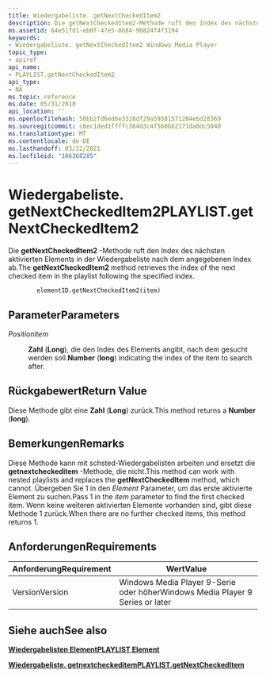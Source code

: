 ```yaml
---
title: Wiedergabeliste. getNextCheckedItem2
description: Die getNextCheckedItem2-Methode ruft den Index des nächsten aktivierten Elements in der Wiedergabeliste nach dem angegebenen Index ab.
ms.assetid: 64e51fd1-eb0f-47e5-8684-96824f4f3194
keywords:
- Wiedergabeliste. getNextCheckedItem2 Windows Media Player
topic_type:
- apiref
api_name:
- PLAYLIST.getNextCheckedItem2
api_type:
- NA
ms.topic: reference
ms.date: 05/31/2018
api_location: ''
ms.openlocfilehash: 50bb2fd6ed6e3328df29a59381571204ebd28369
ms.sourcegitcommit: c8ec1ded1ffffc364d3c4f560bb2171da0dc5040
ms.translationtype: MT
ms.contentlocale: de-DE
ms.lasthandoff: 03/22/2021
ms.locfileid: "106368285"
---
```

# <a name="playlistgetnextcheckeditem2"></a><span data-ttu-id="cf371-104">Wiedergabeliste. getNextCheckedItem2</span><span class="sxs-lookup"><span data-stu-id="cf371-104">PLAYLIST.getNextCheckedItem2</span></span>

<span data-ttu-id="cf371-105">Die **getNextCheckedItem2** -Methode ruft den Index des nächsten aktivierten Elements in der Wiedergabeliste nach dem angegebenen Index ab.</span><span class="sxs-lookup"><span data-stu-id="cf371-105">The **getNextCheckedItem2** method retrieves the index of the next checked item in the playlist following the specified index.</span></span>

``` syntax
        elementID.getNextCheckedItem2(item)
```

## <a name="parameters"></a><span data-ttu-id="cf371-106">Parameter</span><span class="sxs-lookup"><span data-stu-id="cf371-106">Parameters</span></span>

<dl> <dt>

<span data-ttu-id="cf371-107"><span id="item"></span><span id="ITEM"></span>*Position*</span><span class="sxs-lookup"><span data-stu-id="cf371-107"><span id="item"></span><span id="ITEM"></span>*item*</span></span>
</dt> <dd>

<span data-ttu-id="cf371-108">**Zahl** (**Long**), die den Index des Elements angibt, nach dem gesucht werden soll.</span><span class="sxs-lookup"><span data-stu-id="cf371-108">**Number** (**long**) indicating the index of the item to search after.</span></span>

</dd> </dl>

## <a name="return-value"></a><span data-ttu-id="cf371-109">Rückgabewert</span><span class="sxs-lookup"><span data-stu-id="cf371-109">Return Value</span></span>

<span data-ttu-id="cf371-110">Diese Methode gibt eine **Zahl** (**Long**) zurück.</span><span class="sxs-lookup"><span data-stu-id="cf371-110">This method returns a **Number** (**long**).</span></span>

## <a name="remarks"></a><span data-ttu-id="cf371-111">Bemerkungen</span><span class="sxs-lookup"><span data-stu-id="cf371-111">Remarks</span></span>

<span data-ttu-id="cf371-112">Diese Methode kann mit schsted-Wiedergabelisten arbeiten und ersetzt die **getnextcheckeditem** -Methode, die nicht.</span><span class="sxs-lookup"><span data-stu-id="cf371-112">This method can work with nested playlists and replaces the **getNextCheckedItem** method, which cannot.</span></span> <span data-ttu-id="cf371-113">Übergeben Sie 1 in den *Element* Parameter, um das erste aktivierte Element zu suchen.</span><span class="sxs-lookup"><span data-stu-id="cf371-113">Pass  1 in the *item* parameter to find the first checked item.</span></span> <span data-ttu-id="cf371-114">Wenn keine weiteren aktivierten Elemente vorhanden sind, gibt diese Methode 1 zurück.</span><span class="sxs-lookup"><span data-stu-id="cf371-114">When there are no further checked items, this method returns  1.</span></span>

## <a name="requirements"></a><span data-ttu-id="cf371-115">Anforderungen</span><span class="sxs-lookup"><span data-stu-id="cf371-115">Requirements</span></span>



| <span data-ttu-id="cf371-116">Anforderung</span><span class="sxs-lookup"><span data-stu-id="cf371-116">Requirement</span></span> | <span data-ttu-id="cf371-117">Wert</span><span class="sxs-lookup"><span data-stu-id="cf371-117">Value</span></span> |
|--------------------|---------------------------------------------------|
| <span data-ttu-id="cf371-118">Version</span><span class="sxs-lookup"><span data-stu-id="cf371-118">Version</span></span><br/> | <span data-ttu-id="cf371-119">Windows Media Player 9-Serie oder höher</span><span class="sxs-lookup"><span data-stu-id="cf371-119">Windows Media Player 9 Series or later</span></span><br/> |



## <a name="see-also"></a><span data-ttu-id="cf371-120">Siehe auch</span><span class="sxs-lookup"><span data-stu-id="cf371-120">See also</span></span>

<dl> <dt>

[<span data-ttu-id="cf371-121">**Wiedergabelisten Element**</span><span class="sxs-lookup"><span data-stu-id="cf371-121">**PLAYLIST Element**</span></span>](playlist-element.md)
</dt> <dt>

[<span data-ttu-id="cf371-122">**Wiedergabeliste. getnextcheckeditem**</span><span class="sxs-lookup"><span data-stu-id="cf371-122">**PLAYLIST.getNextCheckedItem**</span></span>](playlist-getnextcheckeditem.md)
</dt> </dl>

 

 





